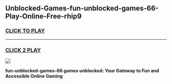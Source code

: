
## Unblocked-Games-fun-unblocked-games-66-Play-Online-Free-rhip9
<h3>
<a href="https://premium76.site?title=fun-unblocked-games-66&ref=26A">CLICK TO PLAY</a></h3>
<hr>

<h3>
<a href="https://premium76.site?title=fun-unblocked-games-66&ref=26A">CLICK 2 PLAY</a>
  
</h3>

<a href="https://premium76.site?title=fun-unblocked-games-66&ref=26A"><img src="https://clearcache.store/games.png"></a>


**fun-unblocked-games-66 games unblocked: Your Gateway to Fun and Accessible Online Gaming**
